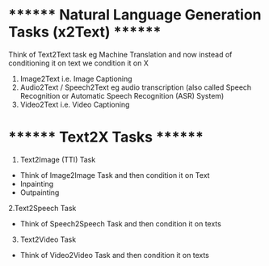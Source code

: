 # ****** Natural Language Generation Tasks (x2Text) ******
Think of Text2Text task eg Machine Translation and now instead of conditioning it on text we condition it on X
1. Image2Text i.e. Image Captioning
2. Audio2Text / Speech2Text eg audio transcription (also called Speech Recognition or Automatic Speech Recognition (ASR) System)
3. Video2Text i.e. Video Captioning


# ****** Text2X Tasks ******

1. Text2Image (TTI) Task
- Think of Image2Image Task and then condition it on Text
- Inpainting
- Outpainting

2.Text2Speech Task
- Think of Speech2Speech Task and then condition it on texts
  
3. Text2Video Task
- Think of Video2Video Task and then condition it on texts
